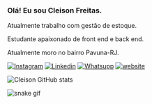 ### Olá! Eu sou Cleison Freitas.

Atualmente trabalho com gestão de estoque.

Estudante apaixonado de front end e back end.

Atualmente moro no bairro Pavuna-RJ.



[![Instagram](https://img.shields.io/badge/Instagram-E4405F?style=for-the-badge&logo=instagram&logoColor=white)](https://www.instagram.com/kaytan_u)
[![Linkedin](https://img.shields.io/badge/LinkedIn-0077B5?style=for-the-badge&logo=linkedin&logoColor=white)](https://www.linkedin.com/in/cleison-caetano-37284417b/)
[![Whatsupp](https://img.shields.io/badge/WhatsApp-25D366?style=for-the-badge&logo=whatsapp&logoColor=white)](https://api.whatsapp.com/send?phone=5521998507997&text=Meu%20numero)
[![website](	https://img.shields.io/badge/website-000000?style=for-the-badge&logo=About.me&logoColor=white)](http://cleisoncaetano.epizy.com/?i=1)

![Cleison GitHub stats](https://github-readme-stats.vercel.app/api?username=Cleison-Freitas&show_icons=true&theme=radical)

![snake gif](https://github.com/Cleison-Freitas/blob/output/github-contribution-grid-snake.svg)
